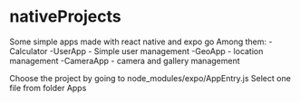 # nativeProjects
Some simple apps made with react native and expo go
Among them:
-Calculator
-UserApp - Simple user management
-GeoApp - location management
-CameraApp - camera and gallery management

Choose the project by going to node_modules/expo/AppEntry.js
Select one file from folder Apps
